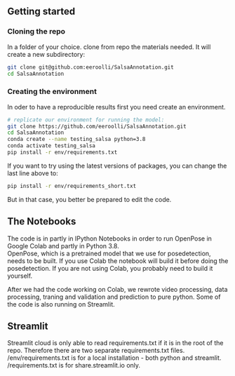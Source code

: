 

## Getting started

### Cloning the repo

In a folder of your choice. clone from repo the materials needed. It will create a new subdirectory:
```bash
git clone git@github.com:eeroolli/SalsaAnnotation.git
cd SalsaAnnotation
```

### Creating the environment
In oder to have a reproducible results first you need create an environment.   
```bash
# replicate our environment for running the model: 
git clone https://github.com/eeroolli/SalsaAnnotation.git
cd SalsaAnnotation
conda create --name testing_salsa python=3.8
conda activate testing_salsa
pip install -r env/requirements.txt 
```
If you want to try using the latest versions of packages, you can change the last line above to:
```bash
pip install -r env/requirements_short.txt
```
But in that case, you better be prepared to edit the code.


## The Notebooks
The code is in partly in IPython Notebooks in order to run OpenPose in Google Colab and partly in Python 3.8.  
OpenPose, which is a pretrained model that we use for posedetection, needs to be built. If you use Colab the notebook will build it before doing the posedetection.  If you are not using Colab, you probably need to build it yourself. 

After we had the code working on Colab, we rewrote video processing, data processing, traning and validation and prediction to pure python. Some of the code is also running on Streamlit. 

## Streamlit

Streamlit cloud is only able to read requirements.txt if it is in the root of the repo. Therefore there are two separate requirements.txt files. 
/env/requirements.txt is for a local installation - both python and streamlit.  
/requirements.txt is for share.streamlit.io only.
